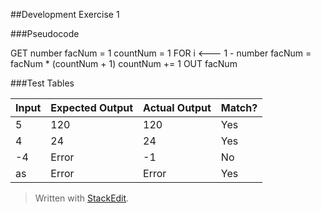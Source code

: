 ##Development Exercise 1

###Pseudocode

GET number
facNum = 1
countNum = 1
FOR i <--- 1 - number
facNum = facNum * (countNum + 1)
countNum += 1
OUT facNum

###Test Tables

|Input|Expected Output|Actual Output|Match?|
|----|----|----|----|
|5|120|120|Yes|
|4|24|24|Yes|
|-4|Error|-1|No|
|as|Error|Error|Yes|

> Written with [StackEdit](https://stackedit.io/).